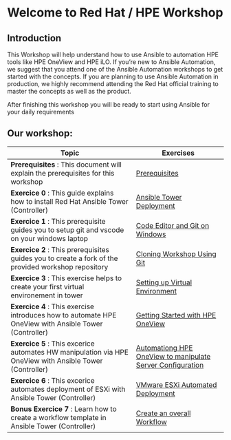 
# Welcome to Red Hat / HPE Workshop

## Introduction

This Workshop will help understand how to use Ansible to automation HPE tools like HPE OneView and HPE iLO. If you’re new to Ansible Automation, we suggest that you attend one of the Ansible Automation workshops to get started with the concepts. If you are planning to use Ansible Automation in production, we highly recommend attending the Red Hat official training to master the concepts as well as the product.

After finishing this workshop you will be ready to start using Ansible for your daily requirements



## Our workshop:

| Topic   | Exercises  | 
|---|---|
| **Prerequisites** : This document will explain the prerequisites for this workshop| [Prerequisites](./exercises/prerequisites.md) |
| **Exercice 0** : This guide explains how to install Red Hat Ansible Tower (Controller)| [Ansible Tower Deployment](./exercises/ansible_tower_install.md) |
| **Exercice 1** : This prerequisite guides you to setup git and vscode on your windows laptop| [Code Editor and Git on Windows](./exercises/code_editor_and_git_on_windows.md) |
| **Exercice 2** : This prerequisites guides you to create a fork of the provided workshop repository| [Cloning Workshop Using Git](./exercises/git.md) |
| **Exercice 3** : This exercise helps to create your first virtual environement in tower| [Setting up Virtual Environment](./exercises/virtual_environment.md) |
| **Exercice 4** : This exercise introduces how to automate HPE OneView with Ansible Tower (Controller)| [Getting Started with HPE OneView](./exercises/getting_started_with_hpe_oneview.md) |
| **Exercice 5** : This excerice automates HW manipulation via  HPE OneView with Ansible Tower (Controller)| [Automationg HPE OneView to manipulate Server Configuration](./exercises/oneview_server_config.md) |
| **Exercice 6** : This excerice automates deployment of ESXi with Ansible Tower (Controller)| [VMware ESXi Automated Deployment](./exercises/vmware_install.md)
| **Bonus Exercice 7** : Learn how to create a workflow template in Ansible Tower (Controller)| [Create an overall Workflow](./exercises/workflow.md)

